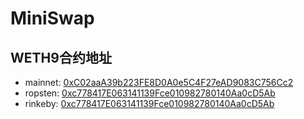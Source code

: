 # MiniSwap

## WETH9合约地址
- mainnet: [0xC02aaA39b223FE8D0A0e5C4F27eAD9083C756Cc2](https://etherscan.io/address/0xc02aaa39b223fe8d0a0e5c4f27ead9083c756cc2)
- ropsten: [0xc778417E063141139Fce010982780140Aa0cD5Ab](https://ropsten.etherscan.io/address/0xc778417e063141139fce010982780140aa0cd5ab)
- rinkeby: [0xc778417E063141139Fce010982780140Aa0cD5Ab](https://rinkeby.etherscan.io/address/0xc778417e063141139fce010982780140aa0cd5ab)
